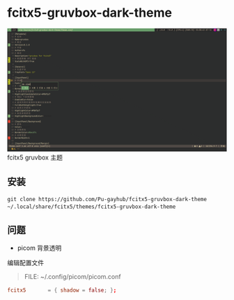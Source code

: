 # fcitx5-gruvbox-dark-theme

![screenhost](./screenhost.png)
fcitx5 gruvbox 主题

## 安装

`git clone https://github.com/Pu-gayhub/fcitx5-gruvbox-dark-theme ~/.local/share/fcitx5/themes/fcitx5-gruvbox-dark-theme`

## 问题

+ picom 背景透明

编辑配置文件
> FILE: ~/.config/picom/picom.conf
```conf
fcitx5       = { shadow = false; };
```
